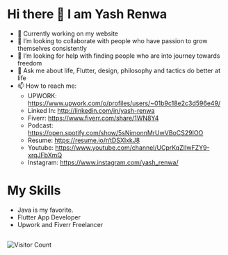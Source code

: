 # Hi there 👋 I am Yash Renwa


- 🔭 Currently working on my website
- 👯 I’m looking to collaborate with people who have passion to grow themselves consistently
- 🤔 I’m looking for help with finding people who are into journey towards freedom
- 💬 Ask me about life, Flutter, design, philosophy and tactics do better at life
- 📫 How to reach me: 
   - UPWORK: https://www.upwork.com/o/profiles/users/~01b9c18e2c3d596e49/
   - Linked In: http://linkedin.com/in/yash-renwa
   - Fiverr: https://www.fiverr.com/share/1WN8Y4
   - Podcast: https://open.spotify.com/show/5sNimonnMrUwVBoCS29IOO
   - Resume: https://resume.io/r/tDSXIxkJ8
   - Youtube: https://www.youtube.com/channel/UCprKqZIIwFZY9-xrqJFbXmQ
   - Instagram: https://www.instagram.com/yash_renwa/


# My Skills

 - Java is my favorite.
 - Flutter App Developer
 - Upwork and Fiverr Freelancer

##

![Visitor Count](https://profile-counter.glitch.me/{YashRenwa}/count.svg)
